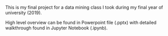 This is my final project for a data mining class I took during my final year of university (2019).

High level overview can be found in Powerpoint file (.pptx) with detailed walkthrough found in Jupyter Notebook (.ipynb).
